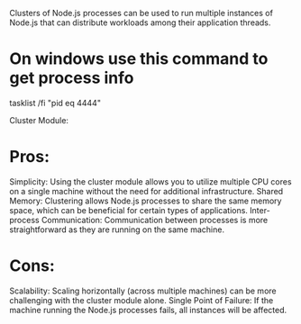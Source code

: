 Clusters of Node.js processes can be used to run multiple instances of Node.js that can distribute workloads among their application threads.

# On windows use this command to get process info
tasklist  /fi "pid eq 4444"

Cluster Module:
# Pros:
Simplicity: Using the cluster module allows you to utilize multiple CPU cores on a single machine without the need for additional infrastructure.
Shared Memory: Clustering allows Node.js processes to share the same memory space, which can be beneficial for certain types of applications.
Inter-process Communication: Communication between processes is more straightforward as they are running on the same machine.
 # Cons:
Scalability: Scaling horizontally (across multiple machines) can be more challenging with the cluster module alone.
Single Point of Failure: If the machine running the Node.js processes fails, all instances will be affected.